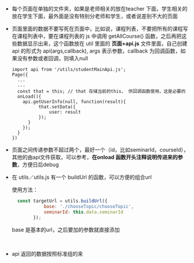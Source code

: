 * 每个页面在单独的文件夹，如果是老师相关的放在teacher 下面，学生相关的放在学生下面，最外面是没有特别分老师和学生，或者说差别不大的页面

* 页面里面的数据不要写死在页面中，比如说，课程列表，不要把所有的课程写在课程列表中，要在课程列表的 js 中调用 getAllCourse() 函数，之后再把这些数据显示出来，这个函数放在 util 里面的 **页面+api.js** 文件里面，自己创建
  api 的形式为 api(args,callback), args 表示参数，callback 为回调函数，如果没有参数或者回调，则填入null

  ```Js
  import api from '/utils/studentMainApi.js';
  Page({
    ...
    ...
    const that = this; // that 存储当前的this， 供回调函数使用，这是必要的
    onLoad(){
      api.getUserInfo(null, function(result){
            that.setData({
                user: result
            });
        }
      });
    }
  })
  ```

* 页面之间传递参数不超过两个，最好一个（id，比如seminarId，courseId），其他的由api文件获取，可以参考，**在onload 函数开头注释说明传进来的参数**，方便日后debug

* 在 utils／utils.js 有一个 buildUrl 的函数，可以方便的组合url

  使用方法：

  ```js
    const targetUrl = utils.buildUrl({
              base: './chooseTopic/chooseTopic',
              seminarId: this.data.seminarId
          });
  ```

  base 是基本的url，之后要加的参数就直接添加

  ​

* api 返回的数据按照标准组的来